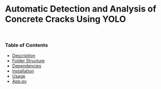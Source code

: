 # Automatic Detection and Analysis of Concrete Cracks Using YOLO
<br>
<h3>Table of Contents</h3>

- [Description](#description)
- [Folder Structure](#folder-structure)
- [Dependencies](#dependencies)
- [Installation](#installation)
- [Usage](#usage)
- [App.py](#apppy) 

